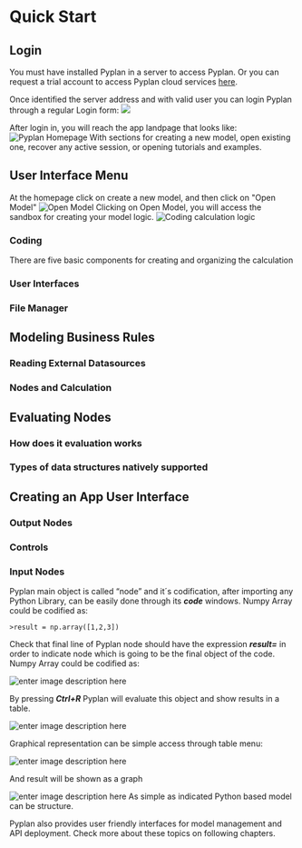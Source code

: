 # **Quick Start**

## Login

You must have installed Pyplan in a server to access Pyplan.
Or you can request a trial account to access Pyplan cloud services [here](http://pyplan.com/contact/).

Once identified the server address and with valid user you can login Pyplan through a regular Login form:
![](http://img.pyplan.org/Quick_start_login1.png)

After login in, you will reach the app landpage that looks like:
![Pyplan Homepage](http://img.pyplan.org/Quick_start_home.png)
With sections for creating a new model, open existing one, recover any active session, or opening tutorials and examples.

## User Interface Menu
At the homepage click on create a new model, and then click on "Open Model"
![Open Model](http://img.pyplan.org/Quick_start_open_model.png)
Clicking on Open Model, you will access the sandbox for creating your model logic.
![Coding calculation logic](http://img.pyplan.org/Quick_start_model_code.png)

### Coding
There are five basic components for creating and organizing the calculation
### User Interfaces

### File Manager

## Modeling Business Rules
### Reading External Datasources
### Nodes and Calculation

## Evaluating Nodes
### How does it evaluation works
### Types of data structures natively supported

## Creating an App User Interface
### Output Nodes
### Controls
### Input Nodes


Pyplan main object is called “node” and it´s codification, after importing any Python Library, can be easily done through its **_code_** windows.
Numpy Array could be codified as:

    >result = np.array([1,2,3])

Check that final line of Pyplan node should have the expression **_result=_** in order to indicate node which is going to be the final object of the code.
Numpy Array could be codified as:

![enter image description here](http://img.pyplan.org/Home_code_view.png)

By pressing **_Ctrl+R_** Pyplan will evaluate this object and show results in a table.

![enter image description here](http://img.pyplan.org/Home_result_view)

Graphical representation can be simple access through table menu:

![enter image description here](http://img.pyplan.org/Home_show_graph)

And result will be shown as a graph

![enter image description here](http://img.pyplan.org/Home_graph_view)
As simple as indicated Python based model can be structure.

Pyplan also provides user friendly interfaces for model management and API deployment. Check more about these topics on following chapters.

<!--stackedit_data:
eyJoaXN0b3J5IjpbMTMxMjY5NTYxLC02NzAyNjM3NjQsMTk3MT
U2NjY5NSwtMTg0NzkzNDIzMCwtMjA0Njg4NjEzNCwtMTgwODM0
NDAwOSwxMTc0NjcyMzg5LC0xNDU0MDA0OTM3LDE5ODg5NTQ0MD
EsNDUxMjcyNzI0LC04MTI3MDUwNTEsLTI1MzQ3NDQ4OCwtMTA2
NjE5NzkzMSwtMTExMTI4NDc1Miw4MzcxMTgzODQsOTQ5Mzg5MT
g5XX0=
-->